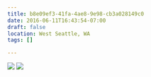 ```yaml
---
title: b8e09ef3-41fa-4ae8-9e98-cb3a028149c0
date: 2016-06-11T16:43:54-07:00
draft: false
location: West Seattle, WA
tags: []

---
```




![](https://d17enza3bfujl8.cloudfront.net/DSCF3643.jpg)
![](https://d17enza3bfujl8.cloudfront.net/DSCF3641.jpg)


